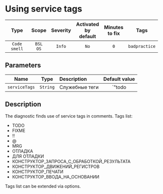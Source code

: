 # Using service tags

| Type | Scope | Severity | Activated<br/>by default | Minutes<br/>to fix | Tags |
| :-: | :-: | :-: | :-: | :-: | :-: |
| `Code smell` | `BSL`<br/>`OS` | `Info` | `No` | `0` | `badpractice` |

## Parameters 

| Name | Type | Description | Default value |
| :-: | :-: | :-- | :-: |
| `serviceTags` | `String` | Служебные теги | `"todo|fixme|!!|mrg|@|отладка|debug|для\\s*отладки|(\\{\\{|\\}\\})КОНСТРУКТОР_|(\\{\\{|\\}\\})MRG"` |

<!-- Блоки выше заполняются автоматически, не трогать -->
## Description

The diagnostic finds use of service tags in comments. Tags list:

- TODO
- FIXME
- !!
- @
- MRG
- ОТЛАДКА
- ДЛЯ ОТЛАДКИ
- КОНСТРУКТОР_ЗАПРОСА_С_ОБРАБОТКОЙ_РЕЗУЛЬТАТА
- КОНСТРУКТОР_ДВИЖЕНИЙ_РЕГИСТРОВ
- КОНСТРУКТОР_ПЕЧАТИ
- КОНСТРУКТОР_ВВОДА_НА_ОСНОВАНИИ

Tags list can be extended via options.
